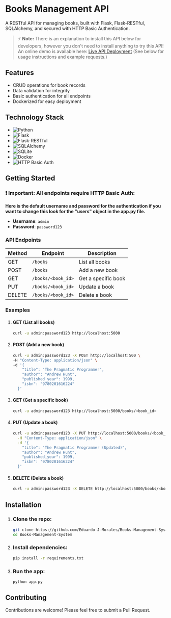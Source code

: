 # Books Management API

A RESTful API for managing books, built with Flask, Flask-RESTful, SQLAlchemy, and secured with HTTP Basic Authentication.

> ⚡ **Note:** There is an explanation to install this API below for developers, however you don't need to install anything to try this API!  
> An online demo is available here: [Live API Deployment](https://books-management-api-production.up.railway.app)
> (See below for usage instructions and example requests.)

## Features 

- CRUD operations for book records
- Data validation for integrity
- Basic authentication for all endpoints
- Dockerized for easy deployment

## Technology Stack

- ![Python](https://img.shields.io/badge/Python-3.9-blue?logo=python)
- ![Flask](https://img.shields.io/badge/Flask-2.x-green?logo=flask)
- ![Flask-RESTful](https://img.shields.io/badge/Flask--RESTful-API-lightgrey)
- ![SQLAlchemy](https://img.shields.io/badge/SQLAlchemy-ORM-red?logo=sqlalchemy)
- ![SQLite](https://img.shields.io/badge/SQLite-Database-blue?logo=sqlite)
- ![Docker](https://img.shields.io/badge/Docker-Container-2496ED?logo=docker)
- ![HTTP Basic Auth](https://img.shields.io/badge/Auth-Basic-lightgrey)

## Getting Started

### ❗ **Important:**  All endpoints require HTTP Basic Auth:

**Here is the default username and password for the authentication if you want to change this look for the "users" object in the app.py file.**

- **Username**: `admin`
- **Password**: `password123`

### API Endpoints

| Method | Endpoint             | Description          |
|--------|----------------------|----------------------|
| GET    | `/books`             | List all books       |
| POST   | `/books`             | Add a new book       |
| GET    | `/books/<book_id>`   | Get a specific book  |
| PUT    | `/books/<book_id>`   | Update a book        |
| DELETE | `/books/<book_id>`   | Delete a book        |

### Examples

1. #### GET (List all books)
    ```sh
    curl -u admin:password123 http://localhost:5000
    ```

2. #### POST (Add a new book)
    ```sh
    curl -u admin:password123 -X POST http://localhost:500 \
    -H "Content-Type: application/json" \
    -d '{
        "title": "The Pragmatic Programmer",
        "author": "Andrew Hunt",
        "published_year": 1999,
        "isbn": "9780201616224"
      }'
    ```

3. #### GET (Get a specific book)
    ```sh
    curl -u admin:password123 http://localhost:5000/books/<book_id>
    ```

4. #### PUT (Update a book)
    ```sh
    curl -u admin:password123 -X PUT http://localhost:5000/books/<book_id> \
      -H "Content-Type: application/json" \
      -d '{
        "title": "The Pragmatic Programmer (Updated)",
        "author": "Andrew Hunt",
        "published_year": 1999,
        "isbn": "9780201616224"
      }'
    ```

5. #### DELETE (Delete a book)
   ```sh
   curl -u admin:password123 -X DELETE http://localhost:5000/books/<book_id>
   ```

## Installation

1. ### Clone the repo:
    ```sh
    git clone https://github.com/Eduardo-J-Morales/Books-Management-System.git
    cd Books-Management-System
     ```
    
2. ### Install dependencies:
    ```sh
    pip install -r requirements.txt
    ```
    
3. ### Run the app:
    ```sh
    python app.py
    ```

## Contributing

Contributions are welcome! Please feel free to submit a Pull Request.
